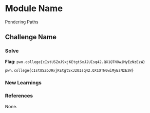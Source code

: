 # Module Name
Pondering Paths

## Challenge Name

### Solve
**Flag:** `pwn.college{cIstUSZoJ9xjKEtgtSxJ2UIsq42.QX1QTN0wiMyEzNzEzW}`

```bash
pwn.college{cIstUSZoJ9xjKEtgtSxJ2UIsq42.QX1QTN0wiMyEzNzEzW}
```

### New Learnings


### References 
None.
